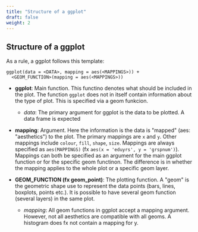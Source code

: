 ```yaml
---
title: "Structure of a ggplot"
draft: false
weight: 2
---
```


## Structure of a ggplot

As a rule, a ggplot follows this template:

```
ggplot(data = <DATA>, mapping = aes(<MAPPINGS>)) + 
  <GEOM_FUNCTION>(mapping = aes(<MAPPINGS>))
```

- **ggplot**: Main function. This functino denotes what should be included in the plot. The function `ggplot` does not in itself contain information about the type of plot. This is specified via a geom funkcion.
    - *data*: The primary argument for ggplot is the data to be plotted. A data frame is expected


- **mapping**: Argument. Here the information is the data is "mapped" (aes: "aesthetics") to the plot. The primary mappings are `x` and `y`. Other mappings include `colour`, `fill`, `shape`, `size`. Mappings are always specified as `aes(MAPPINGS)` (fx `aes(x = 'eduyrs', y = 'grspnum')`). Mappings can both be specified as an argument for the main ggplot function or for the specific geom functinon. The difference is in whether the mapping applies to the whole plot or a specific geom layer.


- **GEOM_FUNCTION (fx geom_point)**: The plotting function. A "geom" is the geometric shape use to represent the data points (bars, lines, boxplots, points etc.). It is possible to have several geom function (several layers) in the same plot.
    - *mapping*: All geom functions in ggplot accept a mapping argument. However, not all aesthetics are compatible with all geoms. A histogram does fx not contain a mapping for y.